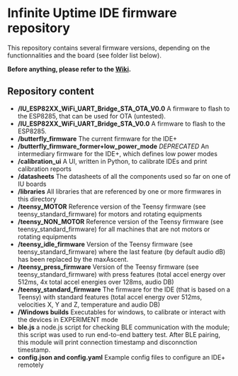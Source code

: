 # Infinite Uptime IDE firmware repository #

This repository contains several firmware versions, depending on the functionnalities and the board (see folder list below).

**Before anything, please refer to the [Wiki](https://github.com/infinite-uptime/productivity/wiki).**


## Repository content ##
- **/IU_ESP82XX_WiFi_UART_Bridge_STA_OTA_V0.0** A firmware to flash to the ESP8285, that can be used for OTA (untested).
- **/IU_ESP82XX_WiFi_UART_Bridge_STA_V0.0** A firmware to flash to the ESP8285.
- **/butterfly_firmware** The current firmware for the IDE+
- **/butterfly_firmware_former+low_power_mode** *DEPRECATED* An intermediary firmware for the IDE+, which defines low power modes
- **/calibration_ui** A UI, written in Python, to calibrate IDEs and print calibration reports
- **/datasheets** The datasheets of all the components used so far on one of IU boards
- **/libraries** All libraries that are referenced by one or more firmwares in this directory
- **/teensy_MOTOR** Reference version of the Teensy firmware (see teensy_standard_firmware) for motors and rotating equipments
- **/teensy_NON_MOTOR** Reference version of the Teensy firmware (see teensy_standard_firmware) for all machines that are not motors or rotating equipments
- **/teensy_idle_firmware** Version of the Teensy firmware (see teensy_standard_firmware) where the last feature (by default audio dB) has been replaced by the maxAscent.
- **/teensy_press_firmware** Version of the Teensy firmware (see teensy_standard_firmware) with press features (total accel energy over 512ms, 4x total accel energies over 128ms, audio DB)
- **/teensy_standard_firmware** The firmware for the IDE (that is based on a Teensy) with standard features (total accel energy over 512ms, velocities X, Y and Z, temperature and audio DB)
- **/Windows builds** Executables for windows, to calibrate or interact with the devices in EXPERIMENT mode
- **ble.js** a node.js script for checking BLE communication with the module; this script was used to run end-to-end battery test. After BLE pairing, this module will print connection timestamp and disconnction timestamp.
- **config.json and config.yaml** Example config files to configure an IDE+ remotely

